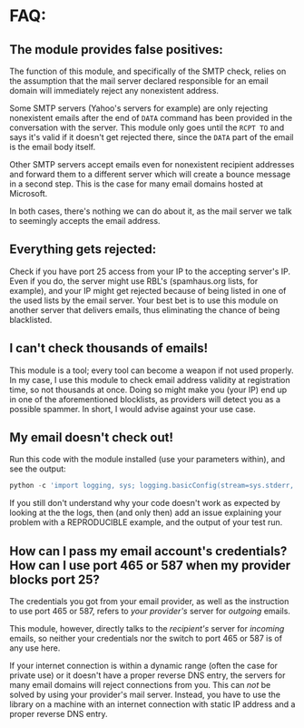 # FAQ:

## The module provides false positives:

The function of this module, and specifically of the SMTP check, relies
on the assumption that the mail server declared responsible for an email
domain will immediately reject any nonexistent address.

Some SMTP servers (Yahoo's servers for example) are only rejecting
nonexistent emails after the end of `DATA` command has been provided in
the conversation with the server. This module only goes until the
`RCPT TO` and says it's valid if it doesn't get rejected there, since
the `DATA` part of the email is the email body itself.

Other SMTP servers accept emails even for nonexistent recipient
addresses and forward them to a different server which will create a
bounce message in a second step. This is the case for many email domains
hosted at Microsoft.

In both cases, there's nothing we can do about it, as the mail server
we talk to seemingly accepts the email address.

## Everything gets rejected:

Check if you have port 25 access from your IP to the accepting server's
IP. Even if you do, the server might use RBL's (spamhaus.org lists, for
example), and your IP might get rejected because of being listed in one
of the used lists by the email server. Your best bet is to use this
module on another server that delivers emails, thus eliminating the
chance of being blacklisted.

## I can't check thousands of emails!

This module is a tool; every tool can become a weapon if not used
properly. In my case, I use this module to check email address validity
at registration time, so not thousands at once. Doing so might make you
(your IP) end up in one of the aforementioned blocklists, as providers
will detect you as a possible spammer. In short, I would advise against
your use case.

## My email doesn't check out!

Run this code with the module installed (use your parameters within),
and see the output:

```python
python -c 'import logging, sys; logging.basicConfig(stream=sys.stderr, level=logging.DEBUG); from validate_email import validate_email; print(validate_email(\'your.email@address.com\', smtp_debug=True))'
```

If you still don't understand why your code doesn't work as expected by
looking at the the logs, then (and only then) add an issue explaining
your problem with a REPRODUCIBLE example, and the output of your test
run.

## How can I pass my email account's credentials? How can I use port 465 or 587 when my provider blocks port 25?

The credentials you got from your email provider, as well as the
instruction to use port 465 or 587, refers to *your provider's* server
for *outgoing* emails.

This module, however, directly talks to the *recipient's* server for
*incoming* emails, so neither your credentials nor the switch to port
465 or 587 is of any use here.

If your internet connection is within a dynamic range (often the case
for private use) or it doesn't have a proper reverse DNS entry, the
servers for many email domains will reject connections from you. This
can *not* be solved by using your provider's mail server. Instead, you
have to use the library on a machine with an internet connection with
static IP address and a proper reverse DNS entry.
